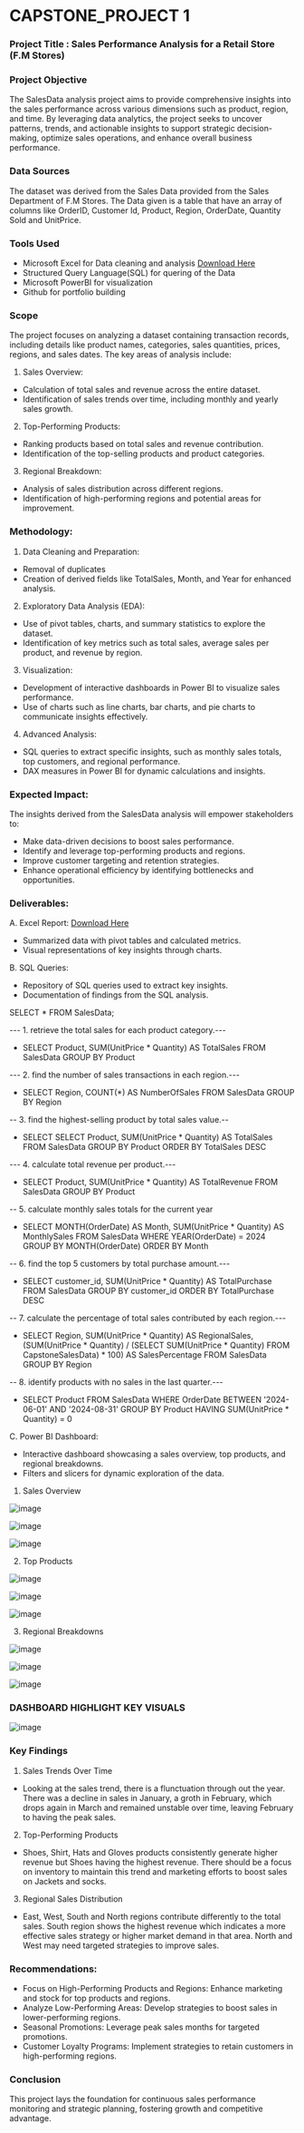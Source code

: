 # CAPSTONE_PROJECT 1

### Project Title :  Sales Performance Analysis for a Retail Store (F.M Stores)

### Project Objective 
The SalesData analysis project aims to provide comprehensive insights into the sales performance across various dimensions such as product, region, and time. By leveraging data analytics, the project seeks to uncover patterns, trends, and actionable insights to support strategic decision-making, optimize sales operations, and enhance overall business performance.

### Data Sources
The dataset was derived from the Sales Data provided from the Sales Department of F.M Stores. The Data given is a table that have an array of columns like OrderID, Customer Id, Product, Region, OrderDate, Quantity Sold and UnitPrice.

### Tools Used
- Microsoft Excel for Data cleaning and analysis  [Download Here](https://www.microsoft.com/en-ng/)
- Structured Query Language(SQL) for quering of the Data
- Microsoft PowerBI for visualization
- Github for portfolio building

### Scope
The project focuses on analyzing a dataset containing transaction records, including details like product names, categories, sales quantities, prices, regions, and sales dates. The key areas of analysis include:

1. Sales Overview:
- Calculation of total sales and revenue across the entire dataset.
- Identification of sales trends over time, including monthly and yearly sales growth.

2. Top-Performing Products:
-  Ranking products based on total sales and revenue contribution.
- Identification of the top-selling products and product categories.
  
3. Regional Breakdown:
- Analysis of sales distribution across different regions.
- Identification of high-performing regions and potential areas for improvement.

### Methodology:
1. Data Cleaning and Preparation:
- Removal of duplicates 
- Creation of derived fields like TotalSales, Month, and Year for enhanced analysis.
  
2. Exploratory Data Analysis (EDA):
- Use of pivot tables, charts, and summary statistics to explore the dataset.
- Identification of key metrics such as total sales, average sales per product, and revenue by region.
  
3. Visualization:
- Development of interactive dashboards in Power BI to visualize sales performance.
- Use of charts such as line charts, bar charts, and pie charts to communicate insights effectively.
  
4. Advanced Analysis:
- SQL queries to extract specific insights, such as monthly sales totals, top customers, and regional performance.
- DAX measures in Power BI for dynamic calculations and insights.

### Expected Impact:
The insights derived from the SalesData analysis will empower stakeholders to:
- Make data-driven decisions to boost sales performance.
- Identify and leverage top-performing products and regions.
- Improve customer targeting and retention strategies.
- Enhance operational efficiency by identifying bottlenecks and opportunities.
  
### Deliverables:
A. Excel Report: [Download Here](https://onedrive.live.com/personal/281b96814f584b5c/_layouts/15/doc.aspx?resid=845e85eb-85f5-409c-a830-3496c8d93a31&cid=281b96814f584b5c&wdOrigin=MARKETING.FREE.GO-TO-EXCEL%2CAPPHOME-WEB.FILEBROWSER.RECENT&wdPreviousSession=c3b51228-c0e6-46b7-af95-0618f2293007&wdPreviousSessionSrc=AppHomeWeb&ct=1730741765374)
- Summarized data with pivot tables and calculated metrics.
- Visual representations of key insights through charts.
  
B. SQL Queries:
- Repository of SQL queries used to extract key insights.
- Documentation of findings from the SQL analysis.

SELECT * FROM SalesData;

--- 1. retrieve the total sales for each product category.---
- SELECT Product, SUM(UnitPrice * Quantity) AS TotalSales
FROM SalesData
GROUP BY Product

--- 2. find the number of sales transactions in each region.---
- SELECT Region, COUNT(*) AS NumberOfSales
FROM SalesData
GROUP BY Region

-- 3. find the highest-selling product by total sales value.--
- SELECT SELECT Product, SUM(UnitPrice * Quantity) AS TotalSales
FROM SalesData
GROUP BY Product
ORDER BY TotalSales DESC

--- 4. calculate total revenue per product.---
- SELECT Product, SUM(UnitPrice * Quantity) AS TotalRevenue
FROM SalesData
GROUP BY Product

-- 5. calculate monthly sales totals for the current year
- SELECT MONTH(OrderDate) AS Month, SUM(UnitPrice * Quantity) AS MonthlySales
FROM SalesData
WHERE YEAR(OrderDate) = 2024
GROUP BY MONTH(OrderDate)
ORDER BY Month

-- 6. find the top 5 customers by total purchase amount.---
- SELECT customer_id, SUM(UnitPrice * Quantity) AS TotalPurchase
FROM SalesData
GROUP BY customer_id
ORDER BY TotalPurchase DESC

-- 7. calculate the percentage of total sales contributed by each region.---
- SELECT Region, 
SUM(UnitPrice * Quantity) AS RegionalSales,
(SUM(UnitPrice * Quantity) / (SELECT SUM(UnitPrice * Quantity) FROM CapstoneSalesData) * 100) AS SalesPercentage
FROM SalesData
GROUP BY Region

-- 8. identify products with no sales in the last quarter.---
- SELECT Product
FROM SalesData
WHERE OrderDate BETWEEN '2024-06-01' AND '2024-08-31'
GROUP BY Product
HAVING SUM(UnitPrice * Quantity) = 0
  
C. Power BI Dashboard:
- Interactive dashboard showcasing a sales overview, top products, and regional breakdowns.
- Filters and slicers for dynamic exploration of the data.

1. Sales Overview
   
![image](https://github.com/user-attachments/assets/441123ea-3fe8-41b6-a1a8-3780405aca4c)

![image](https://github.com/user-attachments/assets/5e81105a-818f-440b-a6ad-de81cf6e350f)

![image](https://github.com/user-attachments/assets/d6054c4a-4f08-40e8-b0b9-63336180958f)

2. Top Products

![image](https://github.com/user-attachments/assets/c851d21c-0fce-4c21-a29c-b9acf316089c)

![image](https://github.com/user-attachments/assets/52268455-b7c1-4668-b404-03dbf90d15a2)

![image](https://github.com/user-attachments/assets/891d9062-c7c6-4c98-b550-154e0672e57a)

3. Regional Breakdowns

![image](https://github.com/user-attachments/assets/960d9911-a9fc-4398-8625-8262801b0c04)

![image](https://github.com/user-attachments/assets/80f19360-3a63-432c-b470-afe205bf6f8b)

![image](https://github.com/user-attachments/assets/a0812091-252d-4d46-8e31-f4dd871297ea)

### DASHBOARD HIGHLIGHT KEY VISUALS

![image](https://github.com/user-attachments/assets/b02f135e-a491-4e98-8ad2-d4a34609c615)

### Key Findings
1. Sales Trends Over Time
- Looking at the sales trend, there is a flunctuation through out the year. There was a decline in sales in January, a groth in February, which drops again in March and remained unstable over time, leaving February to having the peak sales.

2. Top-Performing Products
- Shoes, Shirt, Hats and Gloves products consistently generate higher revenue but Shoes having the highest revenue. There should be a focus on inventory to maintain this trend and marketing efforts to boost sales on Jackets and socks.

3.  Regional Sales Distribution
- East, West, South and North regions contribute differently to the total sales. South region shows the highest revenue which indicates a more effective sales strategy or higher market demand in that area. North and West may need targeted strategies to improve sales.

### Recommendations:
- Focus on High-Performing Products and Regions: Enhance marketing and stock for top products and regions.
- Analyze Low-Performing Areas: Develop strategies to boost sales in lower-performing regions.
- Seasonal Promotions: Leverage peak sales months for targeted promotions.
- Customer Loyalty Programs: Implement strategies to retain customers in high-performing regions.

### Conclusion
This project lays the foundation for continuous sales performance monitoring and strategic planning, fostering growth and competitive advantage.

